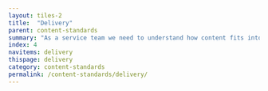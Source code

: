 ```yaml
---
layout: tiles-2
title:  "Delivery"
parent: content-standards
summary: "As a service team we need to understand how content fits into the digital first service standard so that we can prepare for assessments."
index: 4
navitems: delivery
thispage: delivery
category: content-standards
permalink: /content-standards/delivery/
---
```

